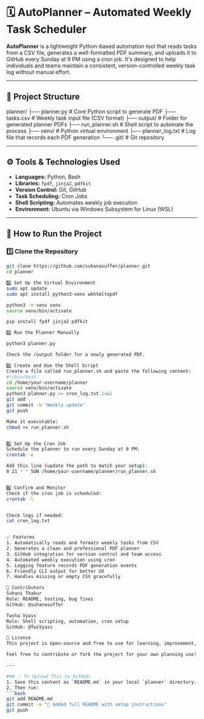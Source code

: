 # 🗓️ AutoPlanner – Automated Weekly Task Scheduler

**AutoPlanner** is a lightweight Python-based automation tool that reads tasks from a CSV file, generates a well-formatted PDF summary, and uploads it to GitHub every Sunday at 9 PM using a cron job. It's designed to help individuals and teams maintain a consistent, version-controlled weekly task log without manual effort.

---

## 📁 Project Structure
planner/ 
├── planner.py # Core Python script to generate PDF
├── tasks.csv # Weekly task input file (CSV format) 
├── output/ # Folder for generated planner PDFs 
├── run_planner.sh # Shell script to automate the process 
├── venv/ # Python virtual environment 
├── planner_log.txt # Log file that records each PDF generation 
└── .git/ # Git repository


---

## ⚙️ Tools & Technologies Used

- **Languages:** Python, Bash
- **Libraries:** `fpdf`, `jinja2`, `pdfkit`
- **Version Control:** Git, GitHub
- **Task Scheduling:** Cron Jobs
- **Shell Scripting:** Automates weekly job execution
- **Environment:** Ubuntu via Windows Subsystem for Linux (WSL)

---

## 🚀 How to Run the Project

### 1️⃣ Clone the Repository

```bash
git clone https://github.com/suhanasuffer/planner.git
cd planner

2️⃣ Set Up the Virtual Environment
sudo apt update
sudo apt install python3-venv wkhtmltopdf

python3 -m venv venv
source venv/bin/activate

pip install fpdf jinja2 pdfkit

3️⃣ Run the Planner Manually

python3 planner.py

Check the /output folder for a newly generated PDF.

4️⃣ Create and Use the Shell Script
Create a file called run_planner.sh and paste the following content:
#!/bin/bash
cd /home/your-username/planner
source venv/bin/activate
python3 planner.py >> cron_log.txt 2>&1
git add .
git commit -m "Weekly update"
git push

Make it executable:
chmod +x run_planner.sh


5️⃣ Set Up the Cron Job
Schedule the planner to run every Sunday at 9 PM:
crontab -e

Add this line (update the path to match your setup):
0 21 * * SUN /home/your-username/planner/run_planner.sh


6️⃣ Confirm and Monitor
Check if the cron job is scheduled:
crontab -l


Check logs if needed:
cat cron_log.txt


✅ Features
1. Automatically reads and formats weekly tasks from CSV
2. Generates a clean and professional PDF planner
3. GitHub integration for version control and team access
4. Automated weekly execution using cron
5. Logging feature records PDF generation events
6. Friendly CLI output for better UX
7. Handles missing or empty CSV gracefully

👥 Contributors
Suhani Thakur
Role: README, testing, bug fixes
GitHub: @suhanasuffer

Twsha Vyass
Role: Shell scripting, automation, cron setup
GitHub: @TwiVyass

🧠 License
This project is open-source and free to use for learning, improvement, and adaptation.

Feel free to contribute or fork the project for your own planning use!

---

### ✅ To Upload This to GitHub:
1. Save this content as `README.md` in your local `planner` directory.
2. Then run:
```bash
git add README.md
git commit -m "📘 Added full README with setup instructions"
git push






